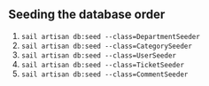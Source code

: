 ## Seeding the database order

1. `sail artisan db:seed --class=DepartmentSeeder`
2. `sail artisan db:seed --class=CategorySeeder`
3. `sail artisan db:seed --class=UserSeeder`
4. `sail artisan db:seed --class=TicketSeeder`
5. `sail artisan db:seed --class=CommentSeeder`